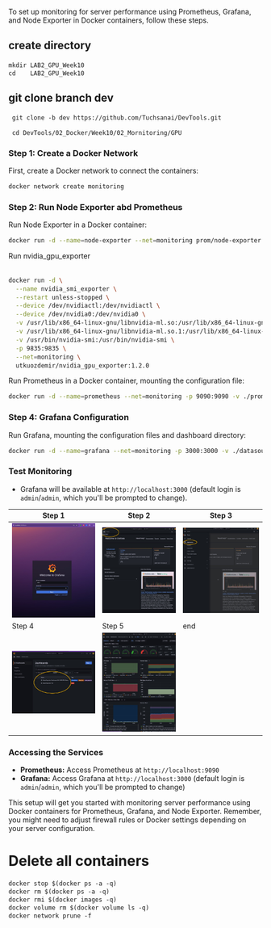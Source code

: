 To set up monitoring for server performance using Prometheus, Grafana, and Node Exporter in Docker containers, follow these steps.


## create directory

   
    mkdir LAB2_GPU_Week10
    cd    LAB2_GPU_Week10
    

## git clone branch dev
    
    
   ```
    git clone -b dev https://github.com/Tuchsanai/DevTools.git
   ```
   
   ```   
    cd DevTools/02_Docker/Week10/02_Mornitoring/GPU
   ```





### Step 1: Create a Docker Network
First, create a Docker network to connect the containers:
```bash
docker network create monitoring
```

### Step 2: Run Node Exporter abd Prometheus
Run Node Exporter in a Docker container:
```bash
docker run -d --name=node-exporter --net=monitoring prom/node-exporter
```

Run nvidia_gpu_exporter
```bash

docker run -d \
  --name nvidia_smi_exporter \
  --restart unless-stopped \
  --device /dev/nvidiactl:/dev/nvidiactl \
  --device /dev/nvidia0:/dev/nvidia0 \
  -v /usr/lib/x86_64-linux-gnu/libnvidia-ml.so:/usr/lib/x86_64-linux-gnu/libnvidia-ml.so \
  -v /usr/lib/x86_64-linux-gnu/libnvidia-ml.so.1:/usr/lib/x86_64-linux-gnu/libnvidia-ml.so.1 \
  -v /usr/bin/nvidia-smi:/usr/bin/nvidia-smi \
  -p 9835:9835 \
  --net=monitoring \
  utkuozdemir/nvidia_gpu_exporter:1.2.0

```


Run Prometheus in a Docker container, mounting the configuration file:
```bash
docker run -d --name=prometheus --net=monitoring -p 9090:9090 -v ./prometheus.yml:/etc/prometheus/prometheus.yml prom/prometheus
```



### Step 4: Grafana Configuration

Run Grafana, mounting the configuration files and dashboard directory:

```bash
docker run -d --name=grafana --net=monitoring -p 3000:3000 -v ./datasources.yaml:/etc/grafana/provisioning/datasources/datasources.yaml -v ./dashboards.yaml:/etc/grafana/provisioning/dashboards/dashboards.yaml -v ./grafana-dashboards:/var/lib/grafana/dashboards grafana/grafana
```
### Test Monitoring
- Grafana will be available at `http://localhost:3000` (default login is `admin`/`admin`, which you'll be prompted to change). 

| Step 1 | Step 2 | Step  3 |
|-----------|-----------|-----------|
| ![Image 1](./images/grafana_login.jpg) | ![Image 2](./images/grafana_login2.jpg) | ![Image 3](./images/grafana_login3.jpg)|
| Step 4 | Step 5 | end |
| ![Image 4](./images/grafana_login4.jpg) | ![Image 5](./images/grafana_login5.jpg) |   | 



### Accessing the Services
- **Prometheus:** Access Prometheus at `http://localhost:9090`
- **Grafana:** Access Grafana at `http://localhost:3000` (default login is `admin`/`admin`, which you'll be prompted to change)

This setup will get you started with monitoring server performance using Docker containers for Prometheus, Grafana, and Node Exporter. Remember, you might need to adjust firewall rules or Docker settings depending on your server configuration.




# Delete all containers

```
docker stop $(docker ps -a -q)  
docker rm $(docker ps -a -q) 
docker rmi $(docker images -q) 
docker volume rm $(docker volume ls -q)  
docker network prune -f
```

